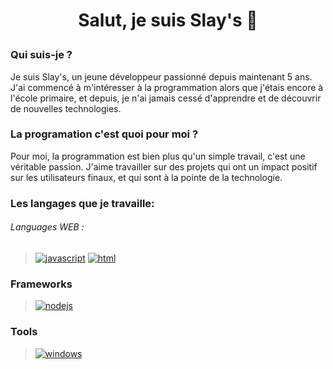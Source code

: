 # <p align="center">Salut, je suis Slay's 👋</p>

### Qui suis-je ?

Je suis Slay's, un jeune développeur passionné depuis maintenant 5 ans. J'ai commencé à m'intéresser à la programmation alors que j'étais encore à l'école primaire, et depuis, je n'ai jamais cessé d'apprendre et de découvrir de nouvelles technologies.

### La programation c'est quoi pour moi ?

Pour moi, la programmation est bien plus qu'un simple travail, c'est une véritable passion. J'aime travailler sur des projets qui ont un impact positif sur les utilisateurs finaux, et qui sont à la pointe de la technologie.

### Les langages que je travaille:

###### Languages WEB :

> [![javascript](https://img.shields.io/badge/JavaScript-323330?style=for-the-badge&logo=javascript&logoColor=F7DF1E)](https://fr.wikipedia.org/wiki/JavaScript)
> [![html](https://img.shields.io/badge/HTML-323330?style=for-the-badge&logo=html5&logoColor=f1652a)](https://fr.wikipedia.org/wiki/HTML5)

> 
### Frameworks
> [![nodejs](https://img.shields.io/badge/Node.js-43853D?style=for-the-badge&logo=node.js&logoColor=white)](https://fr.wikipedia.org/wiki/Nodejs)
>
### Tools
> [![windows](https://img.shields.io/badge/Windows_10-0078D6?style=for-the-badge&logo=windows&logoColor=white)](https://fr.wikipedia.org/wiki/Microsoft_Windows)
